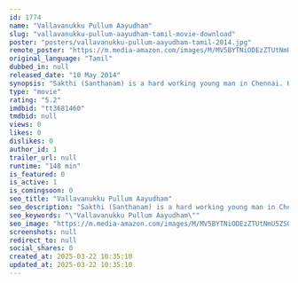 ```yaml
---
id: 1774
name: "Vallavanukku Pullum Aayudham"
slug: "vallavanukku-pullum-aayudham-tamil-movie-download"
poster: "posters/vallavanukku-pullum-aayudham-tamil-2014.jpg"
remote_poster: "https://m.media-amazon.com/images/M/MV5BYTNiODEzZTUtNmU5ZS00ZDBlLTlmNWMtMDExNGZhYTE2MjAwXkEyXkFqcGdeQXVyMTEzNzg0Mjkx._V1_SX300.jpg"
original_language: "Tamil"
dubbed_in: null
released_date: "10 May 2014"
synopsis: "Sakthi (Santhanam) is a hard working young man in Chennai. He is an orphan and due to circumstances is forced to go back to his village to sell a piece of land belonging to his parents. On the train, he meets a beautiful girl Vana..."
type: "movie"
rating: "5.2"
imdbid: "tt3681460"
tmdbid: null
views: 0
likes: 0
dislikes: 0
author_id: 1
trailer_url: null
runtime: "148 min"
is_featured: 0
is_active: 1
is_comingsoon: 0
seo_title: "Vallavanukku Pullum Aayudham"
seo_description: "Sakthi (Santhanam) is a hard working young man in Chennai. He is an orphan and due to circumstances is forced to go back to his village to sell a piece of land belonging to his parents. On the train, he meets a beautiful girl Vana..."
seo_keywords: "\"Vallavanukku Pullum Aayudham\""
seo_image: "https://m.media-amazon.com/images/M/MV5BYTNiODEzZTUtNmU5ZS00ZDBlLTlmNWMtMDExNGZhYTE2MjAwXkEyXkFqcGdeQXVyMTEzNzg0Mjkx._V1_SX300.jpg"
screenshots: null
redirect_to: null
social_shares: 0
created_at: 2025-03-22 10:35:10
updated_at: 2025-03-22 10:35:10
---
```


